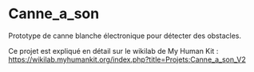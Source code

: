 # Canne_a_son

Prototype de canne blanche électronique pour détecter des obstacles. 

Ce projet est expliqué en détail sur le wikilab de My Human Kit : https://wikilab.myhumankit.org/index.php?title=Projets:Canne_a_son_V2
